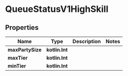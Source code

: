 
# QueueStatusV1HighSkill

## Properties
| Name | Type | Description | Notes |
| ------------ | ------------- | ------------- | ------------- |
| **maxPartySize** | **kotlin.Int** |  |  |
| **maxTier** | **kotlin.Int** |  |  |
| **minTier** | **kotlin.Int** |  |  |



